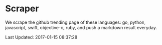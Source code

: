 # Scraper

We scrape the github trending page of these languages: go, python, javascript, swift, objective-c, ruby, and push a markdown result everyday.

Last Updated: 2017-01-15 08:37:28